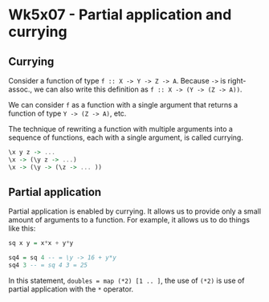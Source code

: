 # Wk5x07 - Partial application and currying

## Currying

Consider a function of type `f :: X -> Y -> Z -> A`. Because `->` is right-assoc., we can also write this definition as `f :: X -> (Y -> (Z -> A))`.

We can consider `f` as a function with a single argument that returns a function of type `Y -> (Z -> A)`, etc.

The technique of rewriting a function with multiple arguments into a sequence of functions, each with a single argument, is called currying.

```haskell
\x y z -> ...
\x -> (\y z -> ...)
\x -> (\y -> (\z -> ... ))
```

## Partial application

Partial application is enabled by currying. It allows us to provide only a small amount of arguments to a function. For example, it allows us to do things like this:

```haskell
sq x y = x*x + y*y

sq4 = sq 4 -- = \y -> 16 + y*y
sq4 3 -- = sq 4 3 = 25
```

In this statement, `doubles = map (*2) [1 .. ]`, the use of `(*2)` is use of partial application with the `*` operator.
